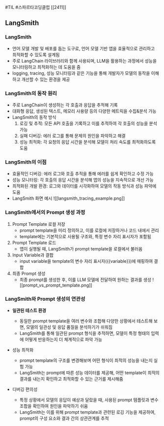 #TIL #스파르타코딩클럽 [[2411]]

## LangSmith
### LangSmith
- 언어 모델 개발 및 배포를 돕는 도구로, 언어 모델 기반 앱을 효율적으로 관리하고 최적화할 수 있도록 설계됨
- 주로 LangChain 라이브러리와 함께 사용되며, LLM을 활용하는 과정에서 성능을 모니터링하고 최적화하는 데 도움을 줌
- logging, tracing, 성능 모니터링과 같은 기능을 통해 개발자가 모델의 동작을 이해하고 개선할 수 있는 환경을 제공


### LangSmith의 동작 원리
- 주로 LangChain이 생성하는 각 호출과 응답을 추적해 기록
- 대화형 응답, 생성된 텍스트, 메모리 사용량 등의 다양한 메트릭을 수집&분석 가능
- LangSmith의 동작 방식
	1) 로깅 및 추적: 모든 API 호출을 기록하고 이를 추적하여 각 호출의 성능을 분석 가능
	2) 실패 디버깅: 에러 로그를 통해 문제의 원인을 파악하고 해결
	3) 성능 최적화: 각 요청의 응답 시간을 분석해 모델이 처리 속도를 최적화하도록 도움


### LangSmith의 이점
- 효율적인 디버깅: 에러 로그와 호출 추적을 통해 에러를 쉽게 확인하고 수정 가능
- 성능 모니터링: 각 호출의 응답 시간을 분석해 앱의 성능을 지속적으로 개선 가능
- 최적화된 개발 환경: 로그와 데이터를 시각화하여 모델의 작동 방식과 성능 파악에 도움
- LangSmith 화면 예시
![[langsmith_tracing_example.png]]


### LangSmith에서의 Prompt 생성 과정
1. Prompt Template 로컬 저장
	- prompt template을 미리 정의하고, 이를 로컬에 저장하거나 코드 내에서 관리
	- template에는 기본적으로 사용될 구조와, 특정 변수 자리 표시자가 포함됨
2. Prompt Template 로드
	- 앱이 실행될 때, LangSmith가 prompt template을 로컬에서 불러옴
3. Input Variable과 결합
	- input variable을 template의 변수 자리 표시자({{variable}})에 매핑하여 결합
4. 최종 Prompt 생성
	- 최종 prompt를 생성한 후, 이를 LLM 모델에 전달하여 원하는 결과를 생성
![[prompt_vs_prompt_template.png]]


### LangSmith와 Prompt 생성의 연관성
- **일관된 테스트 환경**
	- 동일한 prompt template을 여러 변수와 조합해 다양한 상황에서 테스트해 보면, 모델의 일관성 및 응답 품질을 분석하기가 쉬워짐
	- LangSmith를 통해 일관된 prompt 형식을 추적하면, 모델이 특정 형태의 입력에 어떻게 반응하는지 더 체계적으로 파악 가능
    
- 성능 최적화
	- prompt template의 구조를 변경해보며 어떤 형식이 최적의 성능을 내는지 실험 가능
	- LangSmith는 prompt에 따른 성능 데이터를 제공해, 어떤 template이 최적의 결과를 내는지 확인하고 최적화할 수 있는 근거를 제시해줌
    
- 디버깅 편의성
	- 특정 상황에서 모델의 응답이 예상과 달랐을 때, 사용된 prompt 템플릿과 변수 조합을 확인하여 원인을 파악하기 쉬움
	- LangSmith는 이를 위해 prompt template과 관련된 로깅 기능을 제공하여, prompt의 구성 요소와 결과 간의 상관관계를 추적